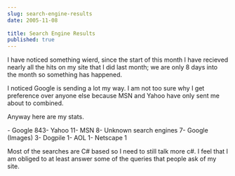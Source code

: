 ```yaml
---
slug: search-engine-results
date: 2005-11-08
 
title: Search Engine Results
published: true
---
```

I have noticed something wierd, since the start of this month I have recieved nearly all the hits on my site that I did last month; we are only 8 days into the month so something has happened.<p />I noticed Google is sending a lot my way. I am not too sure why I get preference over anyone else because MSN and Yahoo have only sent me about to combined.<p />Anyway here are my stats.<p />- Google 843- Yahoo 11- MSN 8- Unknown search engines 7- Google (Images) 3- Dogpile 1- AOL 1- Netscape 1<p />Most of the searches are C# based so I need to still talk more c#. I feel that I am obliged to at least answer some of the queries that people ask of my site.<p />


